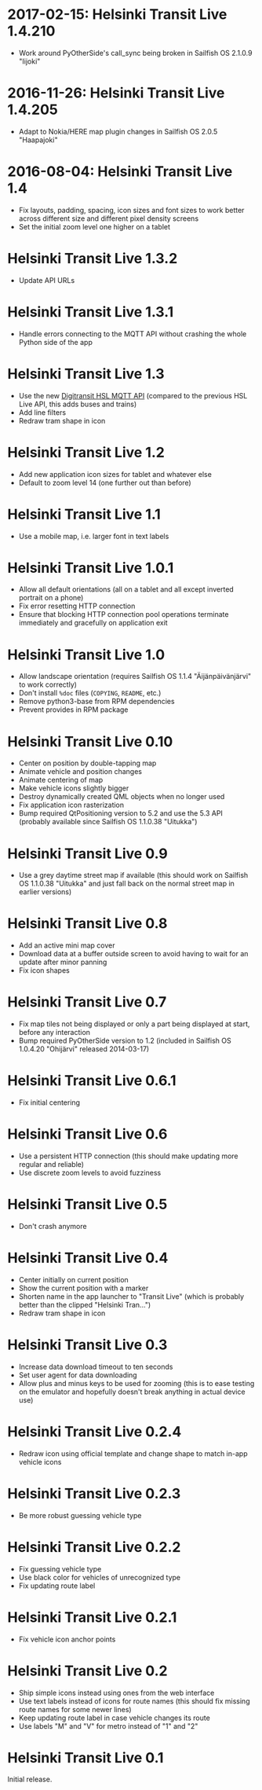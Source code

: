 2017-02-15: Helsinki Transit Live 1.4.210
=========================================

* Work around PyOtherSide's call_sync being broken in Sailfish OS
  2.1.0.9 "Iijoki"

2016-11-26: Helsinki Transit Live 1.4.205
=========================================

* Adapt to Nokia/HERE map plugin changes in Sailfish OS 2.0.5
  "Haapajoki"

2016-08-04: Helsinki Transit Live 1.4
=====================================

* Fix layouts, padding, spacing, icon sizes and font sizes to work
  better across different size and different pixel density screens
* Set the initial zoom level one higher on a tablet

Helsinki Transit Live 1.3.2
===========================

* Update API URLs

Helsinki Transit Live 1.3.1
===========================

* Handle errors connecting to the MQTT API without crashing
  the whole Python side of the app

Helsinki Transit Live 1.3
=========================

* Use the new [Digitransit HSL MQTT API][1.3a] (compared to the
  previous HSL Live API, this adds buses and trains)
* Add line filters
* Redraw tram shape in icon

[1.3a]: http://digitransit.fi/en/developers/service-catalogue/internal-components/navigator-server/

Helsinki Transit Live 1.2
=========================

* Add new application icon sizes for tablet and whatever else
* Default to zoom level 14 (one further out than before)

Helsinki Transit Live 1.1
=========================

* Use a mobile map, i.e. larger font in text labels

Helsinki Transit Live 1.0.1
===========================

* Allow all default orientations (all on a tablet and all except
  inverted portrait on a phone)
* Fix error resetting HTTP connection
* Ensure that blocking HTTP connection pool operations terminate
  immediately and gracefully on application exit

Helsinki Transit Live 1.0
=========================

* Allow landscape orientation (requires Sailfish OS 1.1.4
  "Äijänpäivänjärvi" to work correctly)
* Don't install `%doc` files (`COPYING`, `README`, etc.)
* Remove python3-base from RPM dependencies
* Prevent provides in RPM package

Helsinki Transit Live 0.10
==========================

* Center on position by double-tapping map
* Animate vehicle and position changes
* Animate centering of map
* Make vehicle icons slightly bigger
* Destroy dynamically created QML objects when no longer used
* Fix application icon rasterization
* Bump required QtPositioning version to 5.2 and use the 5.3 API
  (probably available since Sailfish OS 1.1.0.38 "Uitukka")

Helsinki Transit Live 0.9
=========================

* Use a grey daytime street map if available (this should work on
  Sailfish OS 1.1.0.38 "Uitukka" and just fall back on the normal
  street map in earlier versions)

Helsinki Transit Live 0.8
=========================

* Add an active mini map cover
* Download data at a buffer outside screen to avoid having
  to wait for an update after minor panning
* Fix icon shapes

Helsinki Transit Live 0.7
=========================

* Fix map tiles not being displayed or only a part being displayed
  at start, before any interaction
* Bump required PyOtherSide version to 1.2 (included in Sailfish OS
  1.0.4.20 "Ohijärvi" released 2014-03-17)

Helsinki Transit Live 0.6.1
===========================

* Fix initial centering

Helsinki Transit Live 0.6
=========================

* Use a persistent HTTP connection (this should make updating
  more regular and reliable)
* Use discrete zoom levels to avoid fuzziness

Helsinki Transit Live 0.5
=========================

* Don't crash anymore

Helsinki Transit Live 0.4
=========================

* Center initially on current position
* Show the current position with a marker
* Shorten name in the app launcher to "Transit Live" (which is
  probably better than the clipped "Helsinki Tran...")
* Redraw tram shape in icon

Helsinki Transit Live 0.3
=========================

* Increase data download timeout to ten seconds
* Set user agent for data downloading
* Allow plus and minus keys to be used for zooming (this is to ease
  testing on the emulator and hopefully doesn't break anything in
  actual device use)

Helsinki Transit Live 0.2.4
===========================

* Redraw icon using official template and change shape to match
  in-app vehicle icons

Helsinki Transit Live 0.2.3
===========================

* Be more robust guessing vehicle type

Helsinki Transit Live 0.2.2
===========================

* Fix guessing vehicle type
* Use black color for vehicles of unrecognized type
* Fix updating route label

Helsinki Transit Live 0.2.1
===========================

* Fix vehicle icon anchor points

Helsinki Transit Live 0.2
=========================

* Ship simple icons instead using ones from the web interface
* Use text labels instead of icons for route names (this should
  fix missing route names for some newer lines)
* Keep updating route label in case vehicle changes its route
* Use labels "M" and "V" for metro instead of "1" and "2"

Helsinki Transit Live 0.1
=========================

Initial release.
